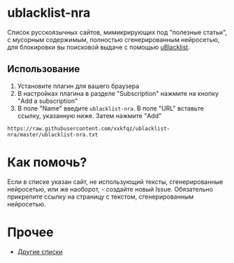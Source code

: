 # ublacklist-nra

Список русскоязычных сайтов, мимикрирующих под "полезные статьи", с мусорным содержимым, полностью сгенерированным нейросетью, для блокировки вы поисковой выдаче с помощью [uBlacklist](https://github.com/iorate/ublacklist).

## Использование

1. Установите плагин для вашего браузера
2. В настройках плагина в разделе "Subscription" нажмите на кнопку "Add a subscription"
3. В поле "Name" введите `ublacklist-nra`. В поле "URL" вставьте ссылку, указанную ниже. Затем нажмите "Add"

```
https://raw.githubusercontent.com/xxkfqz/ublacklist-nra/master/ublacklist-nra.txt
```

# Как помочь?

Если в списке указан сайт, не использующий тексты, сгенерированные нейросетью, или же наоборот, - создайте новый Issue. Обязательно прикрепите ссылку на страницу с текстом, сгенерированным нейросетью.

# Прочее

* [Другие списки](https://iorate.github.io/ublacklist/subscriptions)
